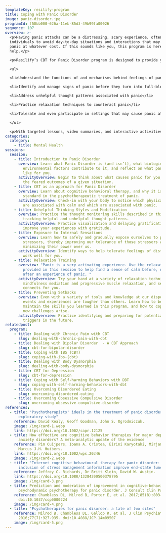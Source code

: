 ```yaml
---
templateKey: resilify-program
title: Coping with Panic Disorder
image: panic-disorder.jpg
programId: f58bb000-626a-11eb-85d3-49b99fa00026
sequence: 107
overview: >-
  <p>Having panic attacks can be a distressing, scary experience, often causing
  individuals to avoid day-to-day situations and interactions that may trigger
  panic at whatever cost. If this sounds like you, this program is here to
  help.</p>

  <p>Resilify’s CBT for Panic Disorder program is designed to provide you the tools and knowledge needed to help get a handle on panic attacks. Through the lens of cognitive behavioral therapy (CBT)—one of the strongest evidence-based therapies to target panic—you will learn to:</p>

  <ul>

  <li>Understand the functions of and mechanisms behind feelings of panic</li>

  <li>Identify and manage signs of panic before they turn into full-blown attacks</li>

  <li>Address unhelpful thought patterns associated with panic</li>

  <li>Practice relaxation techniques to counteract panic</li>

  <li>Tolerate and even participate in settings that may cause panic attacks</li>

  </ul>

  <p>With targeted lessons, video summaries, and interactive activities, Resilify'sCBT for Panic Disorder program can be a powerful tool as you continue your journey of self-improvement.</p>
categories:
  category:
    - title: Mental Health
sessions:
  session:
    - title: Introduction to Panic Disorder
      overview: Learn what Panic Disorder is (and isn’t), what biological and
        environmental factors contribute to it, and reflect on what panic looks
        like for you.
      activityOverview: Begin to think about what causes panic for you, reflecting on
        the feared outcomes of a given situation.
    - title: CBT as an approach for Panic Disorder
      overview: Learn about cognitive behavioral therapy, and why it is the gold
        standard in the psychotherapeutic treatment of panic.
      activityOverview: Check-in with your body to notice which physical sensations
        are associated with calm and which are associated with panic.
    - title: Unhelpful Thinking Styles and Modification
      overview: Practice the thought monitoring skills described in this session,
        tracking helpful and unhelpful thought patterns.
      activityOverview: Practice visualization and delaying gratification to further
        improve your experiences with gratitude.
    - title: Exposure to Internal Sensations
      overview: Learn how to safely and gradually expose ourselves to panic-inducing
        stressors, thereby improving our tolerance of those stressors and
        minimizing their power over us.
      activityOverview: Identify ways to help tolerate feelings of distress that may
        work well for you.
    - title: Relaxation Training
      overview: "Panic is a very activating experience. Use the relaxation tips
        provided in this session to help find a sense of calm before, during and
        after an experience of panic. "
      activityOverview: Try your hand at a variety of relaxation techniques, including
        mindfulness mediation and progressive muscle relaxation, and see what
        connects for you.
    - title: Preventing Setbacks
      overview: Even with a variety of tools and knowledge at our disposal, some days,
        events and experiences are tougher than others. Learn how to best
        maintain the skills you learned in this program, and how to cope when
        new challenges arise.
      activityOverview: Practice identifying and preparing for potential stressors and
        triggers in the future.
relatedpost:
  program:
    - title: Dealing with Chronic Pain with CBT
      slug: dealing-with-chronic-pain-with-cbt
    - title: Dealing with Bipolar Disorder  - A CBT Approach
      slug: cbt-for-bipolar-disorder
    - title: Coping with IBS (CBT)
      slug: coping-with-ibs-(cbt)
    - title: Dealing with Body Dysmorphia
      slug: dealing-with-body-dysmorphia
    - title: CBT for Depression
      slug: cbt-for-depression
    - title: Coping with Self-harming Behaviors with DBT
      slug: coping-with-self-harming-behaviors-with-dbt
    - title: Overcoming Disordered Eating
      slug: overcoming-disordered-eating
    - title: Overcoming Obsessive Compulsive Disorder
      slug: overcoming-obsessive-compulsive-disorder
references:
  - title: "Psychotherapists' ideals in the treatment of panic disorder: An
      exploratory study"
    reference: David Kealy, Geoff Goodman, John S. Ogrodniczuk.
    image: /img/card-1.webp
    link: https://doi.org/10.1002/capr.12125
  - title: How effective are cognitive behavior therapies for major depression and
      anxiety disorders? A meta-analytic update of the evidence
    reference: Pim Cuijpers, Ioana A. Cristea, Eirini Karyotaki, Mirjam Reijnders,
      Marcus J.H. Huibers.
    link: https://doi.org/10.1002/wps.20346
    image: /img/card-2.webp
  - title: "Internet cognitive behavioural therapy for panic disorder: Does the
      inclusion of stress management information improve end-state functioning?"
    reference: Jeffrey C. Richards, Dr Britt Klein, David W. Austin.
    link: https://doi.org/10.1080/13284200500378795
    image: /img/card-3.png
  - title: Prediction and moderation of improvement in cognitive-behavioral and
      psychodynamic psychotherapy for panic disorder. J Consult Clin Psychol
    reference: Chambless DL, Milrod B, Porter E, et al. 2017;85(8):803–813.
      doi:10.1037/ccp0000224
    image: /img/card-4.png
  - title: "Psychotherapies for panic disorder: a tale of two sites"
    reference: Milrod B, Chambless DL, Gallop R, et al. J Clin Psychiatry.
      2016;77(7):927-935. doi:10.4088/JCP.14m09507
    image: /img/card-5.png
---
```

